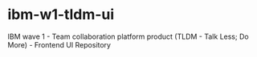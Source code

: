 # ibm-w1-tldm-ui
IBM wave 1 - Team collaboration platform product (TLDM - Talk Less; Do More) - Frontend UI Repository
